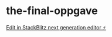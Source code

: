 # the-final-oppgave

[Edit in StackBlitz next generation editor ⚡️](https://stackblitz.com/~/github.com/NikoArc42/the-final-oppgave)